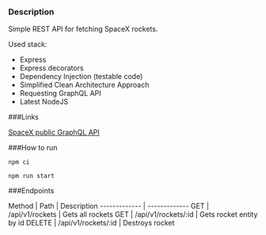 ### Description

Simple REST API for fetching SpaceX rockets.

Used stack: 
- Express
- Express decorators
- Dependency Injection (testable code)
- Simplified Clean Architecture Approach
- Requesting GraphQL API
- Latest NodeJS

###Links

[SpaceX public GraphQL API](https://api.spacex.land/graphql/ "SpaceX public GraphQL API")

###How to run

`npm ci`

`npm run start`

                    
###Endpoints
                    
Method  | Path | Description
------------- | -------------
GET  | /api/v1/rockets | Gets all rockets
GET | /api/v1/rockets/:id | Gets rocket entity by id
DELETE | /api/v1/rockets/:id | Destroys rocket 
